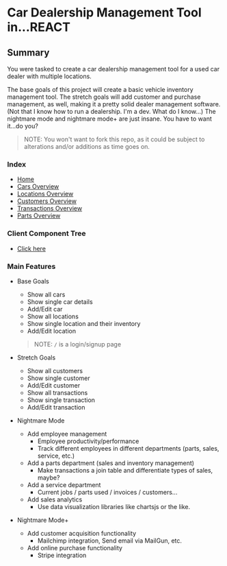 # Car Dealership Management Tool in...REACT

## Summary

You were tasked to create a car dealership management tool for a used car dealer with multiple locations.

The base goals of this project will create a basic vehicle inventory management tool. The stretch goals will add customer and purchase management, as well, making it a pretty solid dealer management software. (Not that I know how to run a dealership. I'm a dev. What do I know...) The nightmare mode and nightmare mode+ are just insane. You have to want it...do you?

> NOTE: You won't want to fork this repo, as it could be subject to alterations and/or additions as time goes on.

### Index

- [Home](/)
- [Cars Overview](/cars_overview.md)
- [Locations Overview](/locations_overview.md)
- [Customers Overview](/customers_overview.md)
- [Transactions Overview](/transactions_overview.md)
- [Parts Overview](/parts_overview.md)

### Client Component Tree

- [Click here](https://www.lucidchart.com/invitations/accept/6b87f693-f0fd-451e-8e94-72eef2d629aa)

### Main Features

- Base Goals

  - Show all cars
  - Show single car details
  - Add/Edit car
  - Show all locations
  - Show single location and their inventory
  - Add/Edit location

  > NOTE: `/` is a login/signup page

- Stretch Goals

  - Show all customers
  - Show single customer
  - Add/Edit customer
  - Show all transactions
  - Show single transaction
  - Add/Edit transaction

- Nightmare Mode

  - Add employee management
    - Employee productivity/performance
    - Track different employees in different departments (parts, sales, service, etc.)
  - Add a parts department (sales and inventory management)
    - Make transactions a join table and differentiate types of sales, maybe?
  - Add a service department
    - Current jobs / parts used / invoices / customers...
  - Add sales analytics
    - Use data visualization libraries like chartsjs or the like.

- Nightmare Mode+

  - Add customer acquisition functionality
    - Mailchimp integration, Send email via MailGun, etc.
  - Add online purchase functionality
    - Stripe integration
